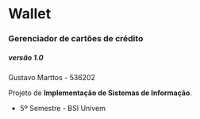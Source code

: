 # Wallet
### Gerenciador de cartões de crédito

##### versão 1.0

Gustavo Marttos - 536202

Projeto de **Implementação de Sistemas de Informação**.

* 5º Semestre - BSI Univem